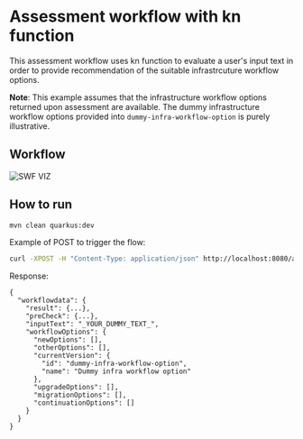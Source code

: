 # Assessment workflow with kn function
This assessment workflow uses kn function to evaluate a user's input text in order to provide recommendation of the suitable infrastrcuture workflow options.

**Note**:
This example assumes that the infrastructure workflow options returned upon assessment are available.
The dummy infrastructure workflow options provided into `dummy-infra-workflow-option` is purely illustrative.

## Workflow
![SWF VIZ](https://github.com/parodos-dev/serverless-workflow-examples/blob/main/assessment/assessment-with-kn-function/assessment-with-kn-function.svg)

## How to run

```bash
mvn clean quarkus:dev
```

Example of POST to trigger the flow:
```bash
curl -XPOST -H "Content-Type: application/json" http://localhost:8080/assessment-with-kn-function -d '{"inputText": "_YOUR_DUMMY_TEXT_"}'
```

Response:
```
{
  "workflowdata": {
    "result": {...},
    "preCheck": {...},
    "inputText": "_YOUR_DUMMY_TEXT_",
    "workflowOptions": {
      "newOptions": [],
      "otherOptions": [],
      "currentVersion": {
        "id": "dummy-infra-workflow-option",
        "name": "Dummy infra workflow option"
      },
      "upgradeOptions": [],
      "migrationOptions": [],
      "continuationOptions": []
    }
  }
}
```